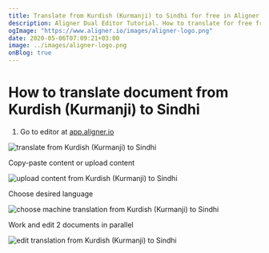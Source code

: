 ```yaml
---
title: Translate from Kurdish (Kurmanji) to Sindhi for free in Aligner Editor
description: Aligner Dual Editor Tutorial. How to translate for free from Kurdish (Kurmanji) to Sindhi. Aligner is multilingual document management platform. 
ogImage: "https://www.aligner.io/images/aligner-logo.png"
date: 2020-05-06T07:09:21+03:00
image: ../images/aligner-logo.png
onBlog: true
---
```


# How to translate document from Kurdish (Kurmanji) to Sindhi

1. Go to editor at [app.aligner.io](https://app.aligner.io "Aligner App web page")

![translate from Kurdish (Kurmanji) to Sindhi](../aligner-blank-editor.png "translate from Kurdish (Kurmanji) to Sindhi")

Copy-paste content or upload content

![upload content from Kurdish (Kurmanji) to Sindhi](../aligner-uploaded-document.png "upload content from Kurdish (Kurmanji) to Sindhi")

Choose desired language

![choose machine translation from Kurdish (Kurmanji) to Sindhi](../aligner-language-dropdown.png "choose machine translation from Kurdish (Kurmanji) to Sindhi")

Work and edit 2 documents in parallel

![edit translation from Kurdish (Kurmanji) to Sindhi](../aligner-double-sitded-editor.png "edit translation from Kurdish (Kurmanji) to Sindhi")

